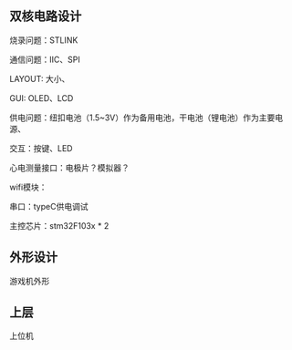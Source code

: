 ## 双核电路设计


烧录问题：STLINK

通信问题：IIC、SPI

LAYOUT: 大小、

GUI: OLED、LCD

供电问题：纽扣电池（1.5~3V）作为备用电池，干电池（锂电池）作为主要电源、

交互：按键、LED

心电测量接口：电极片？模拟器？

wifi模块：

串口：typeC供电调试


主控芯片：stm32F103x * 2


## 外形设计

游戏机外形

## 上层

上位机









